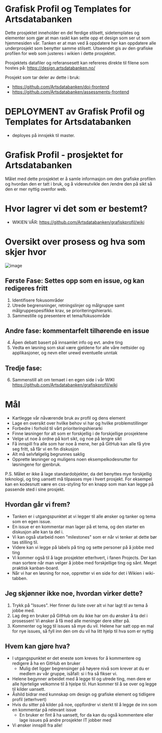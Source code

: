 # Grafisk Profil og Templates for Artsdatabanken
Dette prosjektet inneholder en del ferdige stilsett, sidetemplates og elementer som gjør at man raskt kan sette opp et design som ser ut som hjemmesiden vår. Tanken er at man ved å oppdatere her kan oppdatere alle underprosjekt som benytter samme stilsett. Utseendet gis av den grafiske profilen for web som justeres i wikien i dette prosjektet.

Prosjektets datafiler og referansesett kan refereres direkte til filene som hostes på:
https://design.artsdatabanken.no/

Prosjekt som tar deler av dette i bruk:
- https://github.com/Artsdatabanken/doi-frontend
- https://github.com/Artsdatabanken/assessments-frontend

# DEPLOYMENT av Grafisk Profil og Templates for Artsdatabanken
- deployes på innsjekk til master.

# Grafisk Profil - prosjektet for Artsdatabanken
Målet med dette prosjektet er å samle informasjon om den grafiske profilen og hvordan den er tatt i bruk, og å videreutvikle den /endre den på sikt så den er mer nyttig ovenfor web.

# Hvor lagrer vi det som er bestemt?

- WIKIEN VÅR: https://github.com/Artsdatabanken/grafiskprofil/wiki


# Oversikt over prosess og hva som skjer hvor
![image](https://user-images.githubusercontent.com/281359/59923787-8f021780-9434-11e9-98af-3712f58c7eb2.png)

## Første Fase: Settes opp som en issue, og kan redigeres fritt
1. Identifisere fokusområder
2. Utrede begrensninger, retningslinjer og målgruppe samt målgruppespesifikke krav, se prioriteringshierarki.
3. Sammestille og presentere et tema/fokusområde

## Andre fase: kommentarfelt tilhørende en issue
4. Åpen debatt basert på innsamlet info og evt. andre ting 
5. Vedta en løsning som skal være gjeldene for alle våre nettsider og applikasjoner, og nevn eller urewd eventuelle unntak

## Tredje fase:
6. Sammenstill alt om temaet i en egen side i vår WIKI https://github.com/Artsdatabanken/grafiskprofil/wiki

# Mål
- Kartlegge vår nåværende bruk av profil og dens element
- Lage en oversikt over hvilke behov vi har og hvilke problemstillinger
- Forbedre i forhold til vårt prioriteringshierarki
- Finne løsninger for alt som er forskjellig i de forskjellige prosjektene
- Velge ut noe å ordne på kort sikt, og noe på lengre sikt
- Få innspill fra alle som har noe å mene, her på GitHub kan alle få ytre seg fritt, så får vi en fin diskusjon
- Alt må selvfølgelig begrunnes saklig
- Opprette løsninger og muligens noen eksempelkodesnutter for løsningene for gjenbruk.

P.S. Målet er ikke å lage standardobjekter, da det benyttes mye forskjellig teknologi, og ting uansett må tilpasses mye i hvert prosjekt. For eksempel kan en kodesnutt være en css-styling for en knapp som man kan legge på passende sted i sine prosjekt.

## Hvordan går vi frem?
- Tanken er i utgangspunktet at vi legger til alle ønsker og tanker og tema som en egen issue. 
- En issue er en kommentar man lager på et tema, og den starter en diskusjon alle kan ta del i. 
- Vi kan også utarbeid noen "milestones" som er når vi tenker at dette bør tas stilling til. 
- Videre kan vi legge på labels på ting og sette personer på å jobbe med ting
- Vi kommer også til å lage prosjekter etterhvert, i fanen Projects. Der kan man sortere når man velger å jobbe med forskjellige ting og sånt. Meget praktisk kanban-board.
- Når vi har en løsning for noe, oppretter vi en side for det i Wikien i wiki-tabben.

## Jeg skjønner ikke noe, hvordan virker dette?
1) Trykk på "Issues". Her finner du liste over alt vi har lagt til av tema å jobbe med.
2) Lag deg en bruker på GitHub om du ikke har om du ønsker å ta del i prosessen! Vi ønsker å få med alle meninger dere sitter på.
3) Kommenter og legg til issues så mye du vil. Helene har satt opp en mal for nye issues, så fyll inn den om du vil ha litt hjelp til hva som er nyttig

## Hvem kan gjøre hva?
- I utgangspunktet er det eneste som kreves for å kommentere og redigere å ha en GitHub en bruker 
    - Mulig det ligger begrensinger på høyere nivå som krever at du er medlem av vår gruppe, isåfall: si i fra så fikser vi.
- Helene begynner arbeidet med å legge til og utrede ting, men dere er alle hjertelige velkomne til å hjelpe til. Hun kommer til å se over og legge til kilder uansett. 
- Åshild bidrar med kunnskap om design og grafiske element og tidligere profil (etterhvert)
- Hvis du sitter på kilder på noe, oppfordrer vi sterkt til å legge de inn som en kommentar på relevant issue
    - En bruker er fint å ha uansett, for da kan du også kommentere eller lage issues på andre prosjekter IT jobber med
- Vi ønsker innspill fra alle!



